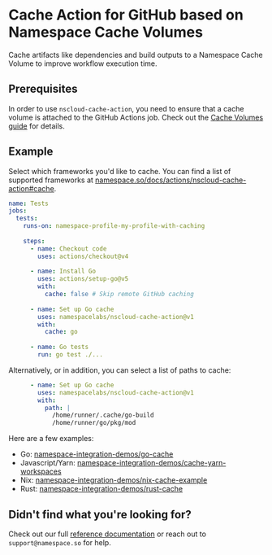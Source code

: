 # Cache Action for GitHub based on Namespace Cache Volumes

Cache artifacts like dependencies and build outputs to a Namespace Cache
Volume to improve workflow execution time.

## Prerequisites

In order to use `nscloud-cache-action`, you need to ensure that a cache volume is attached to the GitHub Actions job. Check out the [Cache Volumes guide](https://namespace.so/docs/features/faster-github-actions#using-a-cache-volume) for details.

## Example

Select which frameworks you'd like to cache.
You can find a list of supported frameworks at [namespace.so/docs/actions/nscloud-cache-action#cache](https://namespace.so/docs/actions/nscloud-cache-action#cache).

```yaml
name: Tests
jobs:
  tests:
    runs-on: namespace-profile-my-profile-with-caching
 
    steps:
      - name: Checkout code
        uses: actions/checkout@v4
 
      - name: Install Go
        uses: actions/setup-go@v5
        with:
          cache: false # Skip remote GitHub caching
 
      - name: Set up Go cache
        uses: namespacelabs/nscloud-cache-action@v1
        with:
          cache: go
 
      - name: Go tests
        run: go test ./...
```

Alternatively, or in addition, you can select a list of paths to cache:

```yaml
      - name: Set up Go cache
        uses: namespacelabs/nscloud-cache-action@v1
        with:
          path: |
            /home/runner/.cache/go-build
            /home/runner/go/pkg/mod
```

Here are a few examples:

- Go: [namespace-integration-demos/go-cache](https://github.com/namespace-integration-demos/go-cache/blob/main/.github/workflows/with-cache.yaml)
- Javascript/Yarn: [namespace-integration-demos/cache-yarn-workspaces](https://github.com/namespace-integration-demos/cache-yarn-workspaces/blob/main/.github/workflows/ci.yaml)
- Nix: [namespace-integration-demos/nix-cache-example](https://github.com/namespace-integration-demos/nix-cache-example/blob/main/.github/workflows/demo.yaml)
- Rust: [namespace-integration-demos/rust-cache](https://github.com/namespace-integration-demos/rust-cache/blob/main/.github/workflows/demo.yml)

## Didn't find what you're looking for?

Check out our full [reference documentation](https://cloud.namespace.so/docs/actions/nscloud-cache-action) or reach out to `support@namespace.so` for help.
